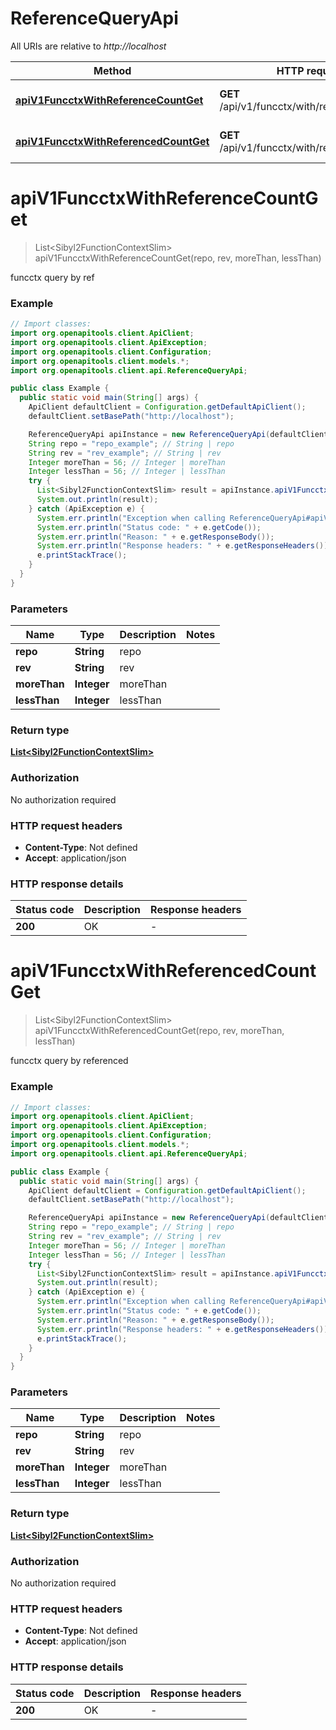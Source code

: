 # ReferenceQueryApi

All URIs are relative to *http://localhost*

| Method | HTTP request | Description |
|------------- | ------------- | -------------|
| [**apiV1FuncctxWithReferenceCountGet**](ReferenceQueryApi.md#apiV1FuncctxWithReferenceCountGet) | **GET** /api/v1/funcctx/with/reference/count | funcctx query by ref |
| [**apiV1FuncctxWithReferencedCountGet**](ReferenceQueryApi.md#apiV1FuncctxWithReferencedCountGet) | **GET** /api/v1/funcctx/with/referenced/count | funcctx query by referenced |


<a name="apiV1FuncctxWithReferenceCountGet"></a>
# **apiV1FuncctxWithReferenceCountGet**
> List&lt;Sibyl2FunctionContextSlim&gt; apiV1FuncctxWithReferenceCountGet(repo, rev, moreThan, lessThan)

funcctx query by ref

### Example
```java
// Import classes:
import org.openapitools.client.ApiClient;
import org.openapitools.client.ApiException;
import org.openapitools.client.Configuration;
import org.openapitools.client.models.*;
import org.openapitools.client.api.ReferenceQueryApi;

public class Example {
  public static void main(String[] args) {
    ApiClient defaultClient = Configuration.getDefaultApiClient();
    defaultClient.setBasePath("http://localhost");

    ReferenceQueryApi apiInstance = new ReferenceQueryApi(defaultClient);
    String repo = "repo_example"; // String | repo
    String rev = "rev_example"; // String | rev
    Integer moreThan = 56; // Integer | moreThan
    Integer lessThan = 56; // Integer | lessThan
    try {
      List<Sibyl2FunctionContextSlim> result = apiInstance.apiV1FuncctxWithReferenceCountGet(repo, rev, moreThan, lessThan);
      System.out.println(result);
    } catch (ApiException e) {
      System.err.println("Exception when calling ReferenceQueryApi#apiV1FuncctxWithReferenceCountGet");
      System.err.println("Status code: " + e.getCode());
      System.err.println("Reason: " + e.getResponseBody());
      System.err.println("Response headers: " + e.getResponseHeaders());
      e.printStackTrace();
    }
  }
}
```

### Parameters

| Name | Type | Description  | Notes |
|------------- | ------------- | ------------- | -------------|
| **repo** | **String**| repo | |
| **rev** | **String**| rev | |
| **moreThan** | **Integer**| moreThan | |
| **lessThan** | **Integer**| lessThan | |

### Return type

[**List&lt;Sibyl2FunctionContextSlim&gt;**](Sibyl2FunctionContextSlim.md)

### Authorization

No authorization required

### HTTP request headers

 - **Content-Type**: Not defined
 - **Accept**: application/json

### HTTP response details
| Status code | Description | Response headers |
|-------------|-------------|------------------|
| **200** | OK |  -  |

<a name="apiV1FuncctxWithReferencedCountGet"></a>
# **apiV1FuncctxWithReferencedCountGet**
> List&lt;Sibyl2FunctionContextSlim&gt; apiV1FuncctxWithReferencedCountGet(repo, rev, moreThan, lessThan)

funcctx query by referenced

### Example
```java
// Import classes:
import org.openapitools.client.ApiClient;
import org.openapitools.client.ApiException;
import org.openapitools.client.Configuration;
import org.openapitools.client.models.*;
import org.openapitools.client.api.ReferenceQueryApi;

public class Example {
  public static void main(String[] args) {
    ApiClient defaultClient = Configuration.getDefaultApiClient();
    defaultClient.setBasePath("http://localhost");

    ReferenceQueryApi apiInstance = new ReferenceQueryApi(defaultClient);
    String repo = "repo_example"; // String | repo
    String rev = "rev_example"; // String | rev
    Integer moreThan = 56; // Integer | moreThan
    Integer lessThan = 56; // Integer | lessThan
    try {
      List<Sibyl2FunctionContextSlim> result = apiInstance.apiV1FuncctxWithReferencedCountGet(repo, rev, moreThan, lessThan);
      System.out.println(result);
    } catch (ApiException e) {
      System.err.println("Exception when calling ReferenceQueryApi#apiV1FuncctxWithReferencedCountGet");
      System.err.println("Status code: " + e.getCode());
      System.err.println("Reason: " + e.getResponseBody());
      System.err.println("Response headers: " + e.getResponseHeaders());
      e.printStackTrace();
    }
  }
}
```

### Parameters

| Name | Type | Description  | Notes |
|------------- | ------------- | ------------- | -------------|
| **repo** | **String**| repo | |
| **rev** | **String**| rev | |
| **moreThan** | **Integer**| moreThan | |
| **lessThan** | **Integer**| lessThan | |

### Return type

[**List&lt;Sibyl2FunctionContextSlim&gt;**](Sibyl2FunctionContextSlim.md)

### Authorization

No authorization required

### HTTP request headers

 - **Content-Type**: Not defined
 - **Accept**: application/json

### HTTP response details
| Status code | Description | Response headers |
|-------------|-------------|------------------|
| **200** | OK |  -  |

